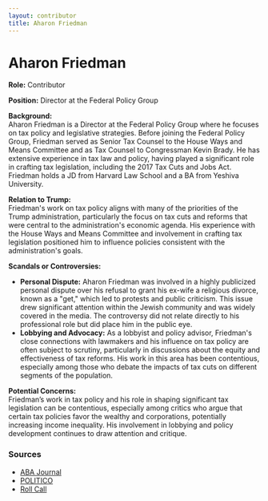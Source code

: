 ```yaml
---
layout: contributor
title: Aharon Friedman
---
```


# Aharon Friedman

**Role:** Contributor

**Position:** Director at the Federal Policy Group

**Background:**  
Aharon Friedman is a Director at the Federal Policy Group where he focuses on tax policy and legislative strategies. Before joining the Federal Policy Group, Friedman served as Senior Tax Counsel to the House Ways and Means Committee and as Tax Counsel to Congressman Kevin Brady. He has extensive experience in tax law and policy, having played a significant role in crafting tax legislation, including the 2017 Tax Cuts and Jobs Act. Friedman holds a JD from Harvard Law School and a BA from Yeshiva University.

**Relation to Trump:**  
Friedman's work on tax policy aligns with many of the priorities of the Trump administration, particularly the focus on tax cuts and reforms that were central to the administration's economic agenda. His experience with the House Ways and Means Committee and involvement in crafting tax legislation positioned him to influence policies consistent with the administration's goals.

**Scandals or Controversies:**  
- **Personal Dispute:** Aharon Friedman was involved in a highly publicized personal dispute over his refusal to grant his ex-wife a religious divorce, known as a "get," which led to protests and public criticism. This issue drew significant attention within the Jewish community and was widely covered in the media. The controversy did not relate directly to his professional role but did place him in the public eye.
- **Lobbying and Advocacy:** As a lobbyist and policy advisor, Friedman's close connections with lawmakers and his influence on tax policy are often subject to scrutiny, particularly in discussions about the equity and effectiveness of tax reforms. His work in this area has been contentious, especially among those who debate the impacts of tax cuts on different segments of the population.

**Potential Concerns:**  
Friedman’s work in tax policy and his role in shaping significant tax legislation can be contentious, especially among critics who argue that certain tax policies favor the wealthy and corporations, potentially increasing income inequality. His involvement in lobbying and policy development continues to draw attention and critique.

### Sources
- [ABA Journal](https://www.abajournal.com/news/article/tax_counsel_to_house_panel_is_a_target_for_public_attack_after_refusing_his/)
- [POLITICO](https://www.politico.com/newsletters/politico-influence/2021/05/26/more-trump-administration-officials-head-to-k-street-795572)
- [Roll Call](https://rollcall.com/2024/07/01/newer-crop-of-tax-writers-prepares-to-take-on-legacy-2017-law/)
